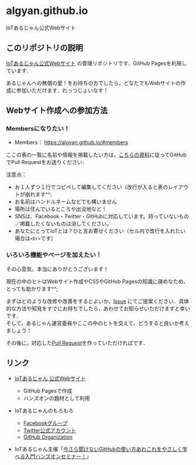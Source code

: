 # algyan.github.io

IoTあるじゃん公式Webサイト

## このリポジトリの説明

[IoTあるじゃん公式Webサイト](https://algyan.github.io) の管理リポジトリです．GitHub Pagesを利用しています．

あるじゃんへの無償の愛！をお持ちの方でしたら，どなたでもWebサイトの作成に参加いただけます．れっつじょいなす！

## Webサイト作成への参加方法

### Membersになりたい！

- Members： https://algyan.github.io/#members

ここの表の一覧に名前や情報を掲載したい方は，[こちらの資料](https://gitpitch.com/takasehideki/ALGYAN-GitHub_PR-HandsOn/howto)に従ってGitHubでPull Requestをお送りください．

注意点：
- お１人ずつ１行でコピペして編集してください（改行が入ると表のレイアウトが崩れます^^;
- お名前はハンドルネームなどでも構いません
- 場所は住んでいるところや出没地など！
- SNSは、Facebook・Twitter・GitHubに対応しています。持っていないもの／掲載したくないものは消してください。
- あなたにとってIoTとは？ひと言お寄せください（セル内で改行を入れたい場合は`<br>`です）


### いろいろ機能やページを加えたい！

その心意気，本当にありがとうございます！

現在の中のヒトはWebサイト作成やCSSやGitHub Pagesの知識に疎めなため，とっても助かります^^;

まずはどのような改修や改善をするとよいか，[Issue](https://github.com/algyan/algyan.github.io/issues) にてご提案ください．具体的な方法や知見をすでにお持ちでしたら，あわせてお知らせいただけますと幸いです．  
そして，あるじゃん運営委員やここの中のヒトを交えて，どうすると良いか考えましょう！

その後に，対応した[Pull Request](https://github.com/algyan/algyan.github.io/pulls)を作っていただければです．

## リンク

- [IoTあるじゃん 公式Webサイト](https://algyan.github.io)
  - GitHub Pagesで作成
  - ハンズオンの題材として利用
- IoTあるじゃんのもろもろ
  - [Facebookグループ](https://facebook.com/groups/ioytjp)
  - [Twitter公式アカウント](https://twitter.com/IOT_ALGYAN)
  - [GitHub Organization](https://github.com/algyan)

- IoTあるじゃん主催「[今さら聞けないGitHubの使い方あれこれをやさしく学べる入門ハンズオンセミナー！](https://algyan.connpass.com/event/179698/)」

